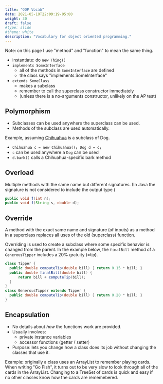 ```yaml
---
title: "OOP Vocab" 
date: 2021-05-10T22:09:19-05:00
weight: 30
draft: false
#type: slide
#theme: white
description: "Vocabulary for object oriented programming."
---
```


Note: on this page I use "method" and "function" to mean the same
thing. 

* instantiate: do `new Thing()`
* `implements SomeInterface`
    + all of the methods in `SomeInterface` are defined
    + the class says "implements SomeInterface"
* `extends SomeClass`
    + makes a subclass
    + remember to call the superclass constructor immediately
    + (unless there is a no-arguments constructor, unlikely on the AP
      test)

## Polymorphism

* Subclasses can be used anywhere the superclass can be used. 
* Methods of the subclass are used automatically.

Example, assuming
[Chihuahua](https://en.wikipedia.org/wiki/Chihuahua_(dog)) is a
subclass of Dog. 

* `Chihuahua c = new Chihuahua(); Dog d = c;`
* `c` can be used anywhere a `Dog` can be used
* `d.bark()` calls a Chihuahua-specific bark method

## Overload

Multiple methods with the same name but different signatures.
(In Java the signature is not considered to include the output type.)

```java
public void f(int n);
public void f(String s, double d);
```

## Override

A method with the exact same name and signature (of inputs) as a
method in a superclass replaces all uses of the old (superclass)
function.

Overriding is used to create a subclass where some specific behavior
is changed from the parent. In the example below, the `finalBill`
method of a `GenerousTipper` includes a 20% gratuity (=tip).

```java
class Tipper { 
  public double computeTip(double bill) { return 0.15 * bill; }
  public double finalBill(double bill) { 
      return bill + computeTip(bill); 
  }
}
class GenerousTipper extends Tipper {
  public double computeTip(double bill) { return 0.20 * bill; }
}
```

## Encapsulation

* No details about _how_ the functions work are provided. 
* Usually involves: 
   + private instance variables
   + accessor functions (getter / setter)
* Purpose: lets you change how a class does its job without changing
the classes that use it.

Example: originally a class uses an ArrayList to remember playing
cards. When writing "Go Fish", it turns out to be very slow to look
through all of the cards in the ArrayList. Changing to a TreeSet of
cards is quick and easy if no other classes know how the cards are
rememebered.

